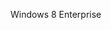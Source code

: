 <Token xmlns:xlink="http://www.w3.org/1999/xlink">Windows 8 Enterprise</Token>

<!--HONumber=Jun16_HO4-->



